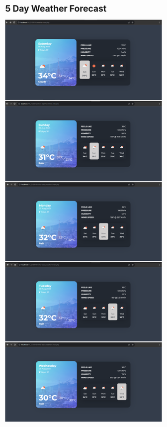 # 5 Day Weather Forecast
<img src="screenshots/weatherapp.png" alt="site screenshot">
<img src="screenshots/weatherapp2.png" alt="site screenshot">
<img src="screenshots/weatherapp3.png" alt="site screenshot">
<img src="screenshots/weatherapp4.png" alt="site screenshot">
<img src="screenshots/weatherapp5.png" alt="site screenshot">
